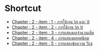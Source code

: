 # Shortcut

 - [Chapter : 2 - item : 1 - การใช้งาน \n และ \t][no1]
 - [Chapter : 2 - item : 2 - การใช้งาน \n \t][no2]
 - [Chapter : 2 - item : 3 - การแสดงผลจำนวนเต็ม][no3]
 - [Chapter : 2 - item : 4 - การแสดงผลทศนิยม][no4]
 - [Chapter : 2 - item : 5 - การแสดงข้อความ %s][no5]


[no1]: ./01.md
[no2]: ./02.md
[no3]: ./03.md
[no4]: ./04.md
[no5]: ./05.md

